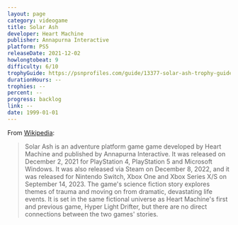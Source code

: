 ```yaml
---
layout: page
category: videogame
title: Solar Ash
developer: Heart Machine
publisher: Annapurna Interactive
platform: PS5
releaseDate: 2021-12-02
howlongtobeat: 9
difficulty: 6/10
trophyGuide: https://psnprofiles.com/guide/13377-solar-ash-trophy-guide
durationHours: --
trophies: --
percent: --
progress: backlog
link: --
date: 1999-01-01
---
```


From [Wikipedia](https://en.wikipedia.org/wiki/Solar_Ash):

> Solar Ash is an adventure platform game game developed by Heart Machine and published by Annapurna Interactive. It was released on December 2, 2021 for PlayStation 4, PlayStation 5 and Microsoft Windows. It was also released via Steam on December 8, 2022, and it was released for Nintendo Switch, Xbox One and Xbox Series X/S on September 14, 2023. The game's science fiction story explores themes of trauma and moving on from dramatic, devastating life events. It is set in the same fictional universe as Heart Machine's first and previous game, Hyper Light Drifter, but there are no direct connections between the two games' stories.
